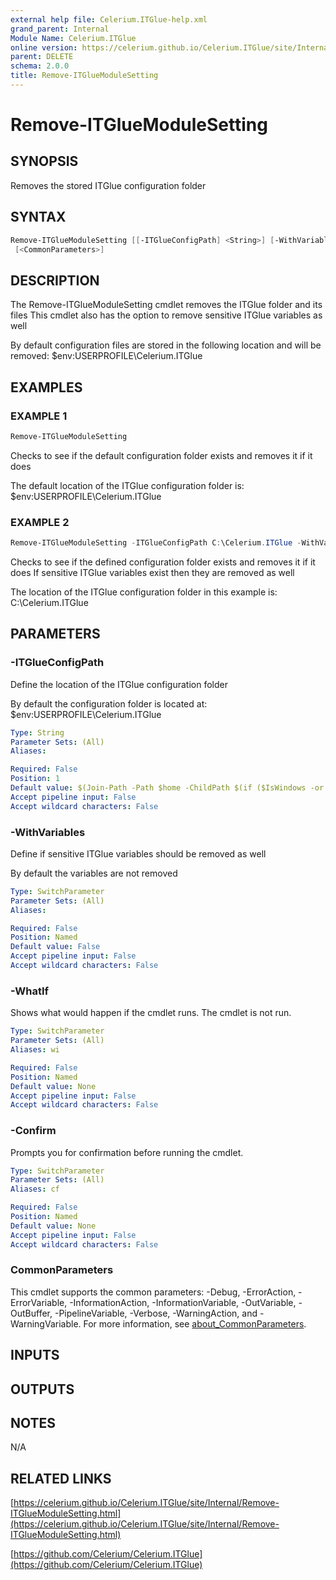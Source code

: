 ```yaml
---
external help file: Celerium.ITGlue-help.xml
grand_parent: Internal
Module Name: Celerium.ITGlue
online version: https://celerium.github.io/Celerium.ITGlue/site/Internal/Remove-ITGlueModuleSetting.html
parent: DELETE
schema: 2.0.0
title: Remove-ITGlueModuleSetting
---
```


# Remove-ITGlueModuleSetting

## SYNOPSIS
Removes the stored ITGlue configuration folder

## SYNTAX

```powershell
Remove-ITGlueModuleSetting [[-ITGlueConfigPath] <String>] [-WithVariables] [-WhatIf] [-Confirm]
 [<CommonParameters>]
```

## DESCRIPTION
The Remove-ITGlueModuleSetting cmdlet removes the ITGlue folder and its files
This cmdlet also has the option to remove sensitive ITGlue variables as well

By default configuration files are stored in the following location and will be removed:
    $env:USERPROFILE\Celerium.ITGlue

## EXAMPLES

### EXAMPLE 1
```powershell
Remove-ITGlueModuleSetting
```

Checks to see if the default configuration folder exists and removes it if it does

The default location of the ITGlue configuration folder is:
    $env:USERPROFILE\Celerium.ITGlue

### EXAMPLE 2
```powershell
Remove-ITGlueModuleSetting -ITGlueConfigPath C:\Celerium.ITGlue -WithVariables
```

Checks to see if the defined configuration folder exists and removes it if it does
If sensitive ITGlue variables exist then they are removed as well

The location of the ITGlue configuration folder in this example is:
    C:\Celerium.ITGlue

## PARAMETERS

### -ITGlueConfigPath
Define the location of the ITGlue configuration folder

By default the configuration folder is located at:
    $env:USERPROFILE\Celerium.ITGlue

```yaml
Type: String
Parameter Sets: (All)
Aliases:

Required: False
Position: 1
Default value: $(Join-Path -Path $home -ChildPath $(if ($IsWindows -or $PSEdition -eq 'Desktop') {"Celerium.ITGlue"}else{".Celerium.ITGlue"}) )
Accept pipeline input: False
Accept wildcard characters: False
```

### -WithVariables
Define if sensitive ITGlue variables should be removed as well

By default the variables are not removed

```yaml
Type: SwitchParameter
Parameter Sets: (All)
Aliases:

Required: False
Position: Named
Default value: False
Accept pipeline input: False
Accept wildcard characters: False
```

### -WhatIf
Shows what would happen if the cmdlet runs.
The cmdlet is not run.

```yaml
Type: SwitchParameter
Parameter Sets: (All)
Aliases: wi

Required: False
Position: Named
Default value: None
Accept pipeline input: False
Accept wildcard characters: False
```

### -Confirm
Prompts you for confirmation before running the cmdlet.

```yaml
Type: SwitchParameter
Parameter Sets: (All)
Aliases: cf

Required: False
Position: Named
Default value: None
Accept pipeline input: False
Accept wildcard characters: False
```

### CommonParameters
This cmdlet supports the common parameters: -Debug, -ErrorAction, -ErrorVariable, -InformationAction, -InformationVariable, -OutVariable, -OutBuffer, -PipelineVariable, -Verbose, -WarningAction, and -WarningVariable. For more information, see [about_CommonParameters](http://go.microsoft.com/fwlink/?LinkID=113216).

## INPUTS

## OUTPUTS

## NOTES
N/A

## RELATED LINKS

[https://celerium.github.io/Celerium.ITGlue/site/Internal/Remove-ITGlueModuleSetting.html](https://celerium.github.io/Celerium.ITGlue/site/Internal/Remove-ITGlueModuleSetting.html)

[https://github.com/Celerium/Celerium.ITGlue](https://github.com/Celerium/Celerium.ITGlue)

